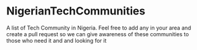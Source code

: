 # NigerianTechCommunities
A list of Tech Community in Nigeria. Feel free to add any in your area and create a pull request so we can give awareness of these communities to those who need it and and looking for it
